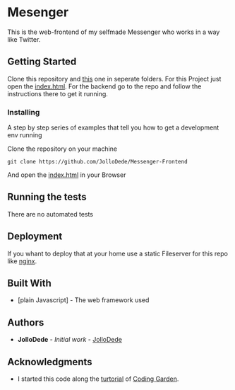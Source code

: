 # Mesenger

This is the web-frontend of my selfmade Messenger who works in a way like Twitter.

## Getting Started

Clone this repository and [this](https://github.com/JolloDede/Messenger-Backend) one in seperate folders. For this Project just open the [index.html](index.html). For the backend go to the repo and follow the instructions there to get it running.

<!-- ### Prerequisites

What things you need to install the software and how to install them

```
Give examples
``` -->

### Installing

A step by step series of examples that tell you how to get a development env running

Clone the repository on your machine

```
git clone https://github.com/JolloDede/Messenger-Frontend
```

And open the [index.html](index.html) in your Browser

<!-- ```
until finished
``` -->

<!-- End with an example of getting some data out of the system or using it for a little demo -->

## Running the tests

There are no automated tests

<!-- ### Break down into end to end tests

Explain what these tests test and why

```
Give an example
``` -->

<!-- ### And coding style tests

Explain what these tests test and why

```
Give an example
``` -->

## Deployment

If you whant to deploy that at your home use a static Fileserver for this repo like [nginx](https://nginx.org/en/).

## Built With

* [plain Javascript] - The web framework used
<!-- * [Maven](https://maven.apache.org/) - Dependency Management
* [ROME](https://rometools.github.io/rome/) - Used to generate RSS Feeds -->

<!-- ## Contributing

Please read [CONTRIBUTING.md](https://gist.github.com/PurpleBooth/b24679402957c63ec426) for details on our code of conduct, and the process for submitting pull requests to us. -->

<!-- ## Versioning

We use [SemVer](http://semver.org/) for versioning. For the versions available, see the [tags on this repository](https://github.com/your/project/tags).  -->

## Authors

* **JolloDede** - *Initial work* - [JolloDede](https://github.com/JolloDede)

<!-- See also the list of [contributors](https://github.com/your/project/contributors) who participated in this project. -->

<!-- ## License

This project is licensed under the MIT License - see the [LICENSE.md](LICENSE.md) file for details -->

## Acknowledgments

* I started this code along the [turtorial](https://www.youtube.com/watch?v=JnEH9tYLxLk) of [Coding Garden](https://github.com/CodingGarden).
